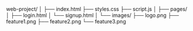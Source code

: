 web-project/
│
├── index.html
├── styles.css
├── script.js
│
├── pages/
│   ├── login.html
│   └── signup.html
│
└── images/
    ├── logo.png
    ├── feature1.png
    ├── feature2.png
    └── feature3.png
